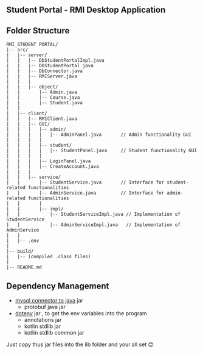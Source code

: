 ## Student Portal - RMI Desktop Application

## Folder Structure

    RMI_STUDENT PORTAL/
    |-- src/
    |   |-- server/
    |   |   |-- DbStudentPortalImpl.java
    |   |   |-- DbStudentPortal.java
    |   |   |-- DbConnector.java
    |   |   |-- RMIServer.java
    |   |   |
    |   |   |-- object/
    |   |       |-- Admin.java
    |   |       |-- Course.java
    |   |       |-- Student.java
    |   |
    |   |-- client/
    |   |   |-- RMIClient.java
    |   |   |-- GUI/
    |   |   |   |-- admin/
    |   |   |   |   |-- AdminPanel.java       // Admin functionality GUI
    |   |   |   |
    |   |   |   |-- student/
    |   |   |   |   |-- StudentPanel.java     // Student functionality GUI
    |   |   |   |
    |   |   |   |-- LoginPanel.java
    |   |   |   |-- CreateAccount.java
    |   |   |
    |   |   |-- service/
    |   |       |-- StudentService.java       // Interface for student-related functionalities
    |   |       |-- AdminService.java         // Interface for admin-related functionalities
    |   |       |
    |   |       |-- impl/
    |   |           |-- StudentServiceImpl.java // Implementation of StudentService
    |   |           |-- AdminServiceImpl.java   // Implementation of AdminService
    |   |
    |   |-- .env
    |
    |-- build/
    |   |-- (compiled .class files)
    |
    |-- README.md

## Dependency Management

-   [mysql connector to java]() jar
    -   protobuf java jar
-   [dotenv](https://jar-download.com/artifact-search/java-dotenv) jar , to get the env variables into the program
    -   annotations jar
    -   kotlin stdlib jar
    -   kotlin stdlib common jar

Just copy thus jar files into the lib folder and your all set 😊
